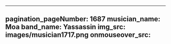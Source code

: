 ------
pagination_pageNumber: 1687
musician_name: Moa
band_name: Yassassin
img_src: images/musician1717.png
onmouseover_src: 
------
